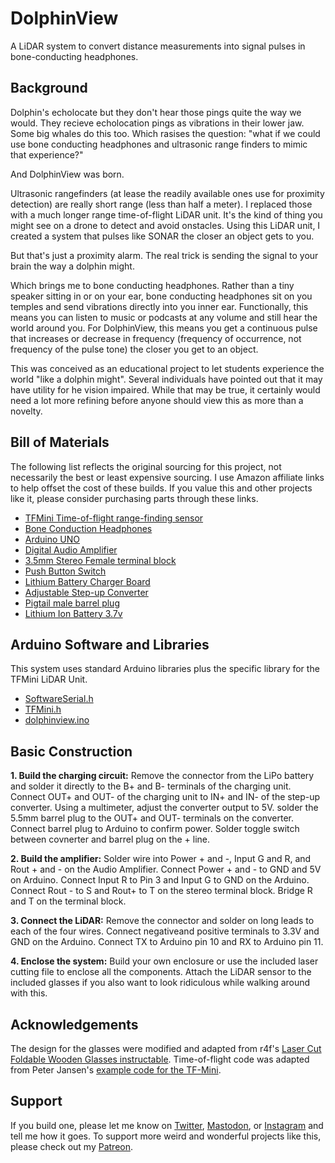 # DolphinView
A LiDAR system to convert distance measurements into signal pulses in bone-conducting headphones. 

## Background

Dolphin's echolocate but they don't hear those pings quite the way we would. They recieve echolocation pings as vibrations in their lower jaw. Some big whales do this too. Which rasises the question: "what if we could use bone conducting headphones and ultrasonic range finders to mimic that experience?"

And DolphinView was born. 

Ultrasonic rangefinders (at lease the readily available ones use for proximity detection) are really short range (less than half a meter). I replaced those with a much longer range time-of-flight LiDAR unit. It's the kind of thing you might see on a drone to detect and avoid onstacles. Using this LiDAR unit, I created a system that pulses like SONAR the closer an object gets to you. 

But that's just a proximity alarm. The real trick is sending the signal to your brain the way a dolphin might. 

Which brings me to bone conducting headphones. Rather than a tiny speaker sitting in or on your ear, bone conducting headphones sit on you temples and send vibrations directly into you inner ear. Functionally, this means you can listen to music or podcasts at any volume and still hear the world around you. For DolphinView, this means you get a continuous pulse that increases or decrease in frequency (frequency of occurrence, not frequency of the pulse tone) the closer you get to an object. 

This was conceived as an educational project to let students experience the world "like a dolphin might". Several individuals have pointed out that it may have utility for he vision impaired. While that may be true, it certainly would need a lot more refining before anyone should view this as more than a novelty. 

## Bill of Materials
The following list reflects the original sourcing for this project, not necessarily the best or least expensive sourcing. I use Amazon affiliate links to help offset the cost of these builds. If you value this and other projects like it, please consider purchasing parts through these links. 
- [TFMini Time-of-flight range-finding sensor](https://amzn.to/2LhzF03)
- [Bone Conduction Headphones](https://amzn.to/2upeIqk)
- [Arduino UNO](https://amzn.to/2urECKf)
- [Digital Audio Amplifier](https://amzn.to/2uun3sM)
- [3.5mm Stereo Female terminal block](https://amzn.to/2mmyOgF)
- [Push Button Switch](https://amzn.to/2NXeVZQ)
- [Lithium Battery Charger Board](https://amzn.to/2JsXNrP)
- [Adjustable Step-up Converter](https://amzn.to/2Jq3iHC)
- [Pigtail male barrel plug](https://amzn.to/2zLcsic)
- [Lithium Ion Battery 3.7v](https://amzn.to/2JpkPzv)

## Arduino Software and Libraries
This system uses standard Arduino libraries plus the specific library for the TFMini LiDAR Unit.
- [SoftwareSerial.h](https://www.arduino.cc/en/Reference/softwareSerial)
- [TFMini.h](https://github.com/opensensinglab/tfmini)
- [dolphinview.ino](https://github.com/SouthernFriedScientist/DolphinView/blob/master/code/dolphinview.ino)

## Basic Construction
**1. Build the charging circuit:** Remove the connector from the LiPo battery and solder it directly to the B+ and B- terminals of the charging unit. Connect OUT+ and OUT- of the charging unit to IN+ and IN- of the step-up converter. Using a multimeter, adjust the converter output to 5V. solder the 5.5mm barrel plug to the OUT+ and OUT- terminals on the converter. Connect barrel plug to Arduino to confirm power. Solder toggle switch between covnerter and barrel plug on the + line.

**2. Build the amplifier:** Solder wire into Power + and -, Input G and R, and Rout + and - on the Audio Amplifier. Connect Power + and - to GND and 5V on Arduino. Connect Input R to Pin 3 and Input G to GND on the Arduino. Connect Rout - to S and Rout+ to T on the stereo terminal block. Bridge R and T on the terminal block. 

**3. Connect the LiDAR:** Remove the connector and solder on long leads to each of the four wires. Connect negativeand positive terminals to 3.3V and GND on the Arduino. Connect TX to Arduino pin 10 and RX to Arduino pin 11. 

**4. Enclose the system:** Build your own enclosure or use the included laser cutting file to enclose all the components. Attach the LiDAR sensor to the included glasses if you also want to look ridiculous while walking around with this. 

## Acknowledgements

The design for the glasses were modified and adapted from r4f's [Laser Cut Foldable Wooden Glasses instructable](https://www.instructables.com/id/Laser-cut-foldable-wooden-glasses/). Time-of-flight code was adapted from Peter Jansen's [example code for the TF-Mini](https://github.com/opensensinglab/tfmini/blob/master/examples/BasicReading/BasicReading.ino).

## Support

If you build one, please let me know on [Twitter](https://twitter.com/DrAndrewThaler), [Mastodon](https://oceansocial.us/@DrAndrewThaler), or [Instagram](https://www.instagram.com/drandrewthaler/) and tell me how it goes. To support more weird and wonderful projects like this, please check out my [Patreon](https://www.patreon.com/Andrew_Thaler).
